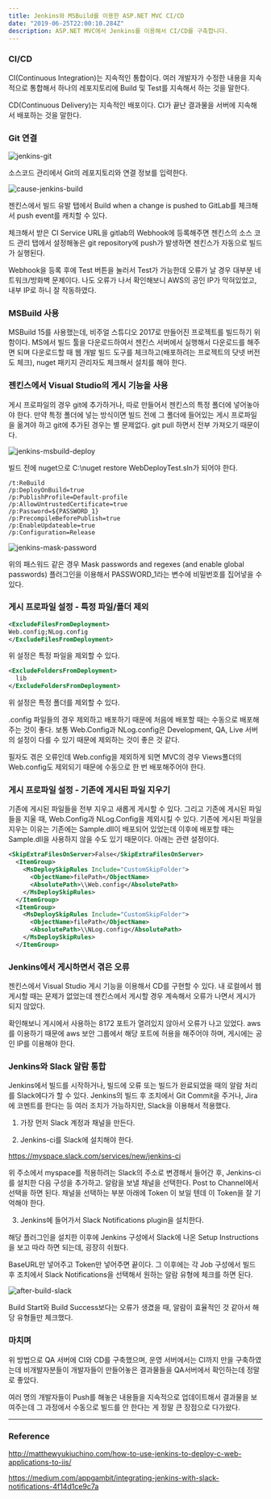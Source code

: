 ```yaml
---
title: Jenkins와 MSBuild를 이용한 ASP.NET MVC CI/CD
date: "2019-06-25T22:00:10.284Z"
description: ASP.NET MVC에서 Jenkins를 이용해서 CI/CD를 구축합니다.
---
```


### CI/CD

CI(Continuous Integration)는 지속적인 통합이다. 여러 개발자가 수정한 내용을 지속적으로 통합해서 하나의 레포지토리에 Build 및 Test를 지속해서 하는 것을 말한다.

CD(Continuous Delivery)는 지속적인 배포이다. CI가 끝난 결과물을 서버에 지속해서 배포하는 것을 말한다.

### Git 연결

![jenkins-git](./jenkins-git.png)

소스코드 관리에서 Git의 레포지토리와 연결 정보를 입력한다.

![cause-jenkins-build](./cause-jenkins-build.png)

젠킨스에서 빌드 유발 탭에서 Build when a change is pushed to GitLab를 체크해서
push event를 캐치할 수 있다.

체크해서 받은 CI Service URL을 gitlab의 Webhook에 등록해주면 젠킨스의 소스 코드 관리 탭에서 설정해놓은 git repository에 push가 발생하면 젠킨스가 자동으로 빌드가 실행된다.

Webhook을 등록 후에 Test 버튼을 눌러서 Test가 가능한데 오류가 날 경우 대부분 네트워크/방화벽 문제이다. 나도 오류가 나서 확인해보니 AWS의 공인 IP가 막혀있었고, 내부 IP로 하니 잘 작동하였다.

### MSBuild 사용

MSBuild 15를 사용했는데, 비주얼 스튜디오 2017로 만들어진 프로젝트를 빌드하기 위함이다. MS에서 빌드 툴을 다운로드하여서 젠킨스 서버에서 실행해서 다운로드를 해주면 되며 다운로드할 때 웹 개발 빌드 도구를 체크하고(배포하려는 프로젝트의 닷넷 버전도 체크), nuget 패키지 관리자도 체크해서 설치를 해야 한다.

### 젠킨스에서 Visual Studio의 게시 기능을 사용

게시 프로파일의 경우 git에 추가하거나, 따로 만들어서 젠킨스의 특정 폴더에 넣어놓아야 한다.
만약 특정 폴더에 넣는 방식이면 빌드 전에 그 폴더에 들어있는 게시 프로파일을 옮겨야 하고 git에 추가된 경우는 별 문제없다.
git pull 하면서 전부 가져오기 때문이다.

![jenkins-msbuild-deploy](./jenkins-msbuild-deploy.png)

빌드 전에 nuget으로 C:\nuget restore WebDeployTest.sln가 되어야 한다.

```
/t:ReBuild
/p:DeployOnBuild=true
/p:PublishProfile=Default-profile
/p:AllowUntrustedCertificate=true
/p:Password=${PASSWORD_1}
/p:PrecompileBeforePublish=true
/p:EnableUpdateable=true 
/p:Configuration=Release
```

![jenkins-mask-password](./jenkins-mask-password.png)

위의 패스워드 같은 경우
Mask passwords and regexes (and enable global passwords)
플러그인을 이용해서 PASSWORD_1라는 변수에 비밀번호를 집어넣을 수 있다.

### 게시 프로파일 설정 - 특정 파일/폴더 제외

```xml
<ExcludeFilesFromDeployment>
Web.config;NLog.config
</ExcludeFilesFromDeployment>
```

위 설정은 특정 파일을 제외할 수 있다.

```xml
<ExcludeFoldersFromDeployment>
  lib
</ExcludeFoldersFromDeployment>
```

위 설정은 특정 폴더를 제외할 수 있다.

.config 파일들의 경우 제외하고 배포하기 때문에 처음에 배포할 때는 수동으로 배포해주는 것이 좋다. 보통 Web.Config과 NLog.config은 Development, QA, Live 서버의 설정이 다를 수 있기 때문에 제외하는 것이 좋은 것 같다.

필자도 겪은 오류인데 Web.config을 제외하게 되면 MVC의 경우 Views폴더의 Web.config도 제외되기 때문에 수동으로 한 번 배포해주어야 한다.

### 게시 프로파일 설정 - 기존에 게시된 파일 지우기

기존에 게시된 파일들을 전부 지우고 새롭게 게시할 수 있다. 그리고 기존에 게시된 파일들을 지울 때, Web.Config과 NLog.Config을 제외시킬 수 있다.
기존에 게시된 파일을 지우는 이유는 기존에는 Sample.dll이 배포되어 있었는데 이후에 배포할 때는 Sample.dll을 사용하지 않을 수도 있기 때문이다. 아래는 관련 설정이다.

```xml
<SkipExtraFilesOnServer>False</SkipExtraFilesOnServer>
  <ItemGroup>
    <MsDeploySkipRules Include="CustomSkipFolder">
      <ObjectName>filePath</ObjectName>
      <AbsolutePath>\\Web.config</AbsolutePath>
    </MsDeploySkipRules>
  </ItemGroup>
  <ItemGroup>
    <MsDeploySkipRules Include="CustomSkipFolder">
      <ObjectName>filePath</ObjectName>
      <AbsolutePath>\\NLog.config</AbsolutePath>
    </MsDeploySkipRules>
  </ItemGroup>
```

### Jenkins에서 게시하면서 겪은 오류

젠킨스에서 Visual Studio 게시 기능을 이용해서 CD를 구현할 수 있다. 내 로컬에서 웹 게시할 때는 문제가 없었는데 젠킨스에서 게시할 경우 계속해서 오류가 나면서 게시가 되지 않았다.

확인해보니 게시에서 사용하는 8172 포트가 열려있지 않아서 오류가 나고 있었다.
aws를 이용하기 때문에 aws 보안 그룹에서 해당 포트에 허용을 해주어야 하며, 게시에는 공인 IP를 이용해야 한다.

### Jenkins와 Slack 알람 통합

Jenkins에서 빌드를 시작하거나, 빌드에 오류 또는 빌드가 완료되었을 때의 알람 처리를 Slack에다가 할 수 있다. Jenkins의 빌드 후 조치에서 Git Commit을 주거나, Jira에 코멘트를 한다는 등 여러 조치가 가능하지만, Slack을 이용해서 적용했다.


1. 가장 먼저 Slack 계정과 채널을 만든다.

2. Jenkins-ci를 Slack에 설치해야 한다.

https://myspace.slack.com/services/new/jenkins-ci

위 주소에서 myspace를 적용하려는 Slack의 주소로 변경해서 들어간 후, Jenkins-ci를 설치한 다음 구성을 추가하고. 알람을 보낼 채널을 선택한다. Post to Channel에서 선택을 하면 된다. 채널을 선택하는 부분 아래에 Token 이 보일 텐데 이 Token을 잘 기억해야 한다.

3. Jenkins에 들어가서 Slack Notifications plugin을 설치한다.

해당 플러그인을 설치한 이후에 Jenkins 구성에서 Slack에 나온 Setup Instructions을 보고 따라 하면 되는데, 굉장히 쉬웠다.

BaseURL만 넣어주고 Token만 넣어주면 끝이다.
그 이후에는 각 Job 구성에서 빌드 후 조치에서 Slack Notifications을 선택해서 원하는 알람 유형에 체크를 하면 된다.

![after-build-slack](./after-build-slack.png)

Build Start와 Build Success보다는 오류가 생겼을 때, 알람이 효율적인 것 같아서 해당 유형들만 체크했다.

### 마치며

위 방법으로 QA 서버에 CI와 CD를 구축했으며, 운영 서버에서는 CI까지 만을 구축하였는데 비개발자분들이 개발자들이 만들어놓은 결과물들을 QA서버에서 확인하는데 정말로 좋았다.

여러 명의 개발자들이 Push를 해놓은 내용들을 지속적으로 업데이트해서 결과물을 보여주는데 그 과정에서 수동으로 빌드를 안 한다는 게 정말 큰 장점으로 다가왔다.

---
### Reference

http://matthewyukiuchino.com/how-to-use-jenkins-to-deploy-c-web-applications-to-iis/

https://medium.com/appgambit/integrating-jenkins-with-slack-notifications-4f14d1ce9c7a

